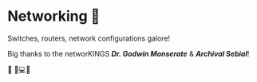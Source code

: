 # Networking 🛜

Switches, routers, network configurations galore!

Big thanks to the networKINGS ***Dr. Godwin Monserate*** & ***Archival Sebial***!

👑
🦾💻🦾